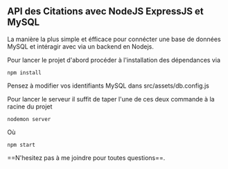 ##  API des Citations avec NodeJS ExpressJS et MySQL 
La manière la plus simple et éfficace pour connécter une base de données MySQL et intéragir avec via un backend en Nodejs.

Pour lancer le projet d'abord procéder à l'installation des dépendances via 
```
npm install

```
Pensez à modifier vos identifiants MySQL dans src/assets/db.config.js

Pour lancer le serveur il suffit de taper l'une de ces deux commande à la racine du projet

```
nodemon server

```
Où

```
npm start

```
==N'hesitez pas à me joindre pour toutes questions==.
